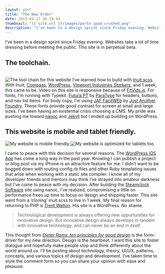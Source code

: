 ```yaml
---
layout: post
title: "The New Order"
date: 2013-04-17 16:19:44
thumbnail: "{{ site.url }}/images/porto-ipad-crushed.png"
description: "I’ve been in a design sprint since Friday evening. Websites take a lot of time dressing before meeting the public. This site is in perpetual beta."
---
```

I’ve been in a design sprint since Friday evening. Websites take a lot of time dressing before meeting the public. This site is in perpetual beta.

## The toolchain.
<br>

<img alt="The tool chain for this website" src="{{ site.url }}/images/tool-chain1.png" />
I’ve learned how to build with <a title="Inuit.scss on Github" href="https://github.com/csswizardry/inuit.css/" target="_blank">Inuit.scss</a>. With Inuit, <a title="Compass Style Framework" href="http://compass-style.org/" target="_blank">Compass</a>, <a title="Wordpress.org" href="http://wordpress.org/download/" target="_blank">WordPress</a>, <a title="Starkers WordPress theme on Viewport Industries" href="http://viewportindustries.com/products/starkers/" target="_blank">Viewport Industries <em>Starkers</em></a>, and 1 week, this came to be. Video on this site is responsive because of <a title="Link to FitVids.js website" href="http://fitvidsjs.com/" target="_blank">FitVids.js</a>. For fonts, I’m running with Typekit. <a title="Link to Futura PT on Typekit" href="https://typekit.com/fonts/futura-pt" target="_blank">Futura PT</a> by <a title="Link to ParaType on Typekit.com" href="https://typekit.com/foundries/paratype" target="_blank">ParaType</a> for headers, buttons, and nav list items. For body copy, I’m using <a title="Link to JAF FacitWeb" href="https://typekit.com/fonts/jaf-facitweb" target="_blank">JAF FacitWEb</a> by <a title="Just Another Foundry on Typekit.com" href="https://typekit.com/foundries/just-another-foundry" target="_blank">Just Another Foundry</a>. These fonts provide good contrast for screen at small and large sizes. I’ve been having an existential crisis choosing a CMS. My pride was pushing me toward <a title="Link to nanoc's homepage" href="http://nanoc.ws/" target="_blank">nanoc</a> and <a title="Link to Jekyll on Github" href="https://github.com/mojombo/jekyll" target="_blank">Jekyll</a> but I ended up building on WordPress.

## This website is mobile and tablet friendly.

<img alt="My website is mobile friendly" src="{{ site.url }}/images/porto-iphone-crushed.png" />
<img alt="My website is optimized for tablets too" src="{{ site.url }}/images/porto-ipad-crushed.png" />

I came to peace with this decision for several reasons. The <a title="Link to WordPress iOS App page" href="http://ios.wordpress.org/" target="_blank">WordPress iOS App</a> has come a long way in the past year. Knowing I can publish a project or blog post via my iPhone is an attractive feature for me. I didn’t want to be bogged down with routing config.rb files and other Ruby templating issues that arise when working with a static site compiler. I know all of my developer friends and mentors may think I’ve strayed into amateur darkness but I’ve come to peace with my decision. After building the <a title="Steamclock Software Website" href="http://www.steamclock.com" target="_blank">Steamclock Software</a> site using nanoc, I’ve realized, compromising a little on performance frees up time to focus on design and shipping faster. This site went from a ‘cloning’ inuit.scss to live in 1 week. My final reason for returning to PHP is <a title="Link to Trent Walton's website." href="http://trentwalton.com/" target="_blank">Trent Walton</a>. His site is a WordPress. No shame.

> Technological development is always offering new opportunities for innovative design. But innovative design always develops in tandem with innovative technology, and can never be an end in itself.

This thought from <em><a title="Dieter Rams: Ten principles of good design" href="https://www.vitsoe.com/gb/about/good-design" target="_blank">Dieter Rams: ten principles for good design</a></em> is the form–driver for my new direction. Design is the heartbeat. I want this site to foster dialogue and hopefully make people stop and think differently about the world around us. I’ll be posting about technology, theory, UI/UX, patterns, concepts, and various topics of design and development. I’ve taken time to style the comment form so you can share your opinion with ease and pleasure.